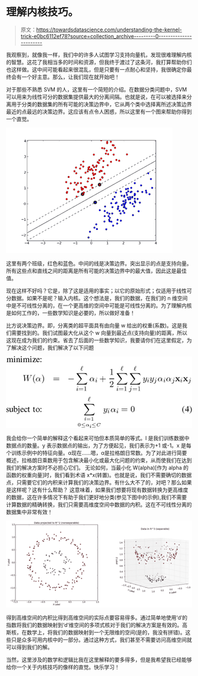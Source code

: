 # 理解内核技巧。

> 原文：<https://towardsdatascience.com/understanding-the-kernel-trick-e0bc6112ef78?source=collection_archive---------0----------------------->

我观察到，就像我一样，我们中的许多人试图学习支持向量机，发现很难理解内核的智慧。这花了我相当多的时间和资源，但我终于渡过了这条河，我打算帮助你们也这样做。这中间可能看起来很混乱，但是只要有一点耐心和坚持，我很确定你最终会有一个好主意。那么，让我们现在就开始吧！

对于那些不熟悉 SVM 的人，这里有一个简短的介绍。在数据分类问题中，SVM 可以用来为线性可分的数据集提供最大的分离间隔。也就是说，在可以被选择来分离用于分类的数据集的所有可能的决策边界中，它从两个类中选择离所述决策边界最近的点最远的决策边界。这应该有点令人困惑，所以这里有一个图来帮助你得到一个直觉。

![](img/221792b1512c696de6ab95f620ce4be7.png)

这里有两个班级，红色和蓝色。中间的线是决策边界。突出显示的点是支持向量。所有这些点和直线之间的距离是所有可能的决策边界中的最大值，因此这是最佳值。

现在这样不好吗？它是，除了这是适用的事实；以它的原始形式；仅适用于线性可分数据。如果不是呢？输入内核。这个想法是，我们的数据，在我们的 n 维空间中是不可线性分离的，在一个更高维的空间中可能是可线性分离的。为了理解内核是如何工作的，一些数学知识是必要的，所以做好准备！

比方说决策边界。即，分离类的超平面具有由向量 w 给出的权重(系数)。这是我们需要找到的。我们试图最大化从这个 w 向量到最近点(支持向量)的距离，所以这现在成为我们的约束。省去了后面的一些数学知识，我要请你们在这里假定，为了解决这个问题，我们解决了以下问题

![](img/478a57c56f4f278eb2d1f62c72c62431.png)

我会给你一个简单的解释这个看起来可怕但本质简单的等式。l 是我们训练数据中数据点的数量。y 表示数据点的输出，为了方便起见，我们表示为+1 或-1。x 是每个训练示例中的特征向量。α现在……嗯，α是拉格朗日常数。为了对此进行简要概述，拉格朗日乘数用于包含解决最小化或最大化问题的约束，从而使我们在达到我们的解决方案时不必担心它们。
无论如何，当最小化 W(alpha)[作为 alpha 的函数的权重向量]时，我们看到术语 x*x(转置)。也就是说，我们不需要确切的数据点，只需要它们的内积来计算我们的决策边界。有什么大不了的，对吧？那么如果是这样呢？这有什么帮助？
这意味着，如果我们想要将现有数据转换为更高维度的数据，这在许多情况下有助于我们更好地分类(参见下图中的示例),我们不需要计算数据的精确转换，我们只需要高维度空间中数据的内积。这在不可线性分离的数据集中非常有效！

![](img/534ace0fc12fced4552bbf0d6f7e4940.png)

得到高维空间的内积比得到高维空间的实际点要容易得多。通过简单地使用‘d’的指数将我们的数据映射到‘d’维空间的多项式核对于我们的解决方案是有效的。高斯核，在数学上，将我们的数据映射到一个无限维的空间(是的，我没有拼错)。这些只是众多可用内核中的一部分。通过这种方式，我们甚至不需要访问高维空间就可以得到我们的解。

当然，这里涉及的数学和逻辑比我在这里解释的要多得多，但是我希望我已经能够给你一个关于内核技巧的像样的直觉。快乐学习！